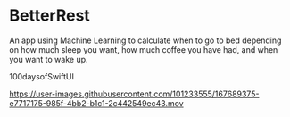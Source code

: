 # BetterRest

An app using Machine Learning to calculate when to go to bed depending on how much sleep you want, how much coffee you have had, and when you want to wake up.

100daysofSwiftUI




https://user-images.githubusercontent.com/101233555/167689375-e7717175-985f-4bb2-b1c1-2c442549ec43.mov


